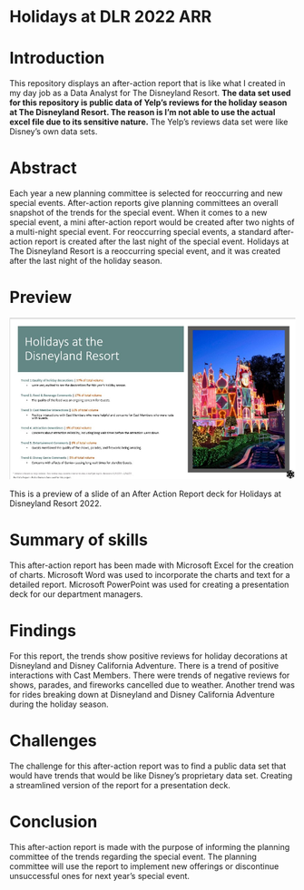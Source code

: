 # Holidays at DLR 2022 ARR

# Introduction

This repository displays an after-action report that is like what I created in my day job as a Data Analyst for The Disneyland Resort. <b>The data set used for this repository is public data of Yelp’s reviews for the holiday season at The Disneyland Resort. The reason is I’m not able to use the actual excel file due to its sensitive nature.</b> The Yelp’s reviews data set were like Disney’s own data sets.

# Abstract

Each year a new planning committee is selected for reoccurring and new special events. After-action reports give planning committees an overall snapshot of the trends for the special event. When it comes to a new special event, a mini after-action report would be created after two nights of a multi-night special event. For reoccurring special events, a standard after-action report is created after the last night of the special event. Holidays at The Disneyland Resort is a reoccurring special event, and it was created after the last night of the holiday season.

# Preview

![Preview of this project.](https://github.com/micgonzalez/Holidays-at-DLR-2022-ARR/blob/main/holidays_aar_deck.jpg)

This is a preview of a slide of an After Action Report deck for Holidays at Disneyland Resort 2022.


# Summary of skills

This after-action report has been made with Microsoft Excel for the creation of charts. Microsoft Word was used to incorporate the charts and text for a detailed report. Microsoft PowerPoint was used for creating a presentation deck for our department managers.

# Findings

For this report, the trends show positive reviews for holiday decorations at Disneyland and Disney California Adventure. There is a trend of positive interactions with Cast Members. There were trends of negative reviews for shows, parades, and fireworks cancelled due to weather. Another trend was for rides breaking down at Disneyland and Disney California Adventure during the holiday season.

# Challenges

The challenge for this after-action report was to find a public data set that would have trends that would be like Disney’s proprietary data set. Creating a streamlined version of the report for a presentation deck.

# Conclusion

This after-action report is made with the purpose of informing the planning committee of the trends regarding the special event. The planning committee will use the report to implement new offerings or discontinue unsuccessful ones for next year’s special event.
